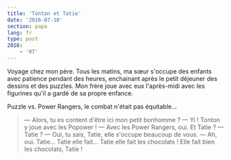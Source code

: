 ```yaml
---
title: 'Tonton et Tatie'
date: '2016-07-10'
section: papa
lang: fr
type: post
2016:
    - '07'
---
```


Voyage chez mon père. Tous les matins, ma sœur s'occupe des enfants avec patience pendant des heures, enchainant après le petit déjeuner des dessins et des puzzles. Mon frère joue avec eux l'après-midi avec les figurines qu'il a gardé de sa propre enfance.

Puzzle vs. Power Rangers, le combat n'était pas équitable…

<!-- more -->

> — Alors, tu es content d'être ici mon petit bonhomme ?
> — Yi ! Tonton y joue avec les Popower !
> — Avec les Power Rangers, oui. Et Tatie ?
> — Tatie ?
> — Oui, tu sais, Tatie, elle s'occupe beaucoup de vous.
> — Ah, oui. Tatie… Tatie elle fait… Tatie elle fait les chocolats ! Elle fait bien les chocolats, Tatie !
